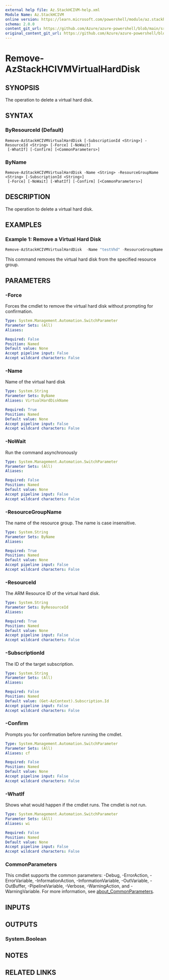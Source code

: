 ```yaml
---
external help file: Az.StackHCIVM-help.xml
Module Name: Az.StackHCIVM
online version: https://learn.microsoft.com/powershell/module/az.stackhcivm/remove-azstackhcivmvirtualharddisk
schema: 2.0.0
content_git_url: https://github.com/Azure/azure-powershell/blob/main/src/StackHCIVM/StackHCIVM/help/Remove-AzStackHCIVMVirtualHardDisk.md
original_content_git_url: https://github.com/Azure/azure-powershell/blob/main/src/StackHCIVM/StackHCIVM/help/Remove-AzStackHCIVMVirtualHardDisk.md
---
```


# Remove-AzStackHCIVMVirtualHardDisk

## SYNOPSIS
The operation to delete a virtual hard disk.

## SYNTAX

### ByResourceId (Default)
```
Remove-AzStackHCIVMVirtualHardDisk [-SubscriptionId <String>] -ResourceId <String> [-Force] [-NoWait]
 [-WhatIf] [-Confirm] [<CommonParameters>]
```

### ByName
```
Remove-AzStackHCIVMVirtualHardDisk -Name <String> -ResourceGroupName <String> [-SubscriptionId <String>]
 [-Force] [-NoWait] [-WhatIf] [-Confirm] [<CommonParameters>]
```

## DESCRIPTION
The operation to delete a virtual hard disk.

## EXAMPLES

### Example 1: Remove a Virtual Hard Disk
```powershell
Remove-AzStackHCIVMVirtualHardDisk  -Name "testVhd" -ResourceGroupName "test-rg"
```

This command removes the virtual hard disk from the specified resource group.

## PARAMETERS

### -Force
Forces the cmdlet to remove the virtual hard disk without prompting for confirmation.

```yaml
Type: System.Management.Automation.SwitchParameter
Parameter Sets: (All)
Aliases:

Required: False
Position: Named
Default value: None
Accept pipeline input: False
Accept wildcard characters: False
```

### -Name
Name of the virtual hard disk

```yaml
Type: System.String
Parameter Sets: ByName
Aliases: VirtualHardDiskName

Required: True
Position: Named
Default value: None
Accept pipeline input: False
Accept wildcard characters: False
```

### -NoWait
Run the command asynchronously

```yaml
Type: System.Management.Automation.SwitchParameter
Parameter Sets: (All)
Aliases:

Required: False
Position: Named
Default value: None
Accept pipeline input: False
Accept wildcard characters: False
```

### -ResourceGroupName
The name of the resource group.
The name is case insensitive.

```yaml
Type: System.String
Parameter Sets: ByName
Aliases:

Required: True
Position: Named
Default value: None
Accept pipeline input: False
Accept wildcard characters: False
```

### -ResourceId
The ARM Resource ID of the virtual hard disk.

```yaml
Type: System.String
Parameter Sets: ByResourceId
Aliases:

Required: True
Position: Named
Default value: None
Accept pipeline input: False
Accept wildcard characters: False
```

### -SubscriptionId
The ID of the target subscription.

```yaml
Type: System.String
Parameter Sets: (All)
Aliases:

Required: False
Position: Named
Default value: (Get-AzContext).Subscription.Id
Accept pipeline input: False
Accept wildcard characters: False
```

### -Confirm
Prompts you for confirmation before running the cmdlet.

```yaml
Type: System.Management.Automation.SwitchParameter
Parameter Sets: (All)
Aliases: cf

Required: False
Position: Named
Default value: None
Accept pipeline input: False
Accept wildcard characters: False
```

### -WhatIf
Shows what would happen if the cmdlet runs.
The cmdlet is not run.

```yaml
Type: System.Management.Automation.SwitchParameter
Parameter Sets: (All)
Aliases: wi

Required: False
Position: Named
Default value: None
Accept pipeline input: False
Accept wildcard characters: False
```

### CommonParameters
This cmdlet supports the common parameters: -Debug, -ErrorAction, -ErrorVariable, -InformationAction, -InformationVariable, -OutVariable, -OutBuffer, -PipelineVariable, -Verbose, -WarningAction, and -WarningVariable. For more information, see [about_CommonParameters](http://go.microsoft.com/fwlink/?LinkID=113216).

## INPUTS

## OUTPUTS

### System.Boolean

## NOTES

## RELATED LINKS
